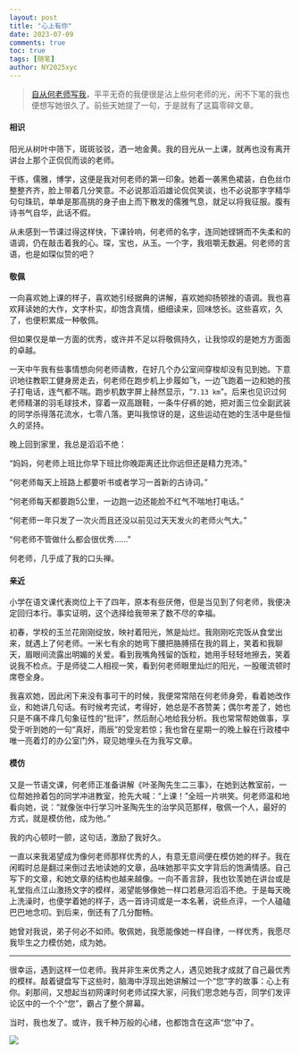 ```yaml
---
layout: post
title: "心上有你"
date: 2023-07-09
comments: true
toc: true
tags: [随笔]
author: NY2025xyc
---
```


> [自从何老师写我](https://mp.weixin.qq.com/s/uG0JQvFBNvhGL9Uw42pXtQ)，平平无奇的我便很是沾上些何老师的光，闲不下笔的我也便想写她很久了。前些天她提了一句，于是就有了这篇零碎文章。

#### 相识

阳光从树叶中筛下，斑斑驳驳，洒一地金黄。我的目光从一上课，就再也没有离开讲台上那个正侃侃而谈的老师。

干练，儒雅，博学，这便是我对何老师的第一印象。她着一袭黑色裙装，白色丝巾整整齐齐，脸上带着几分笑意。不必说那滔滔雄论侃侃笑谈，也不必说那字字精华句句珠玑，单单是那高挑的身子由上而下散发的儒雅气息，就足以将我征服。腹有诗书气自华，此话不假。

从未感到一节课过得这样快，下课铃响，何老师的名字，连同她铿锵而不失柔和的语调，仍在敲击着我的心。琛，宝也，从玉。一个字，我咀嚼无数遍。何老师的言语，也是如琛似贽的吧？

#### 敬佩

一向喜欢她上课的样子，喜欢她引经据典的讲解，喜欢她抑扬顿挫的语调。我也喜欢拜读她的大作，文字朴实，却饱含真情，细细读来，回味悠长。这些喜欢，久了，也便积累成一种敬佩。

但如果仅是单一方面的优秀，或许并不足以将敬佩持久，让我惊叹的是她方方面面的卓越。

一天中午我有些事情想向何老师请教，在好几个办公室间穿梭却没有见到她。下意识地往教职工健身房走去，何老师在跑步机上步履如飞，一边飞跑着一边和她的孩子打电话，连气都不喘。跑步机数字屏上赫然显示，“`7.13 km`”。后来也见识过何老师精湛的羽毛球技术，穿着一双高跟鞋，一条牛仔裤的她，把对面三位全副武装的同学杀得落花流水，七零八落。更叫我惊讶的是，这些运动在她的生活中是些恒久的坚持。

晚上回到家里，我总是滔滔不绝：

“妈妈，何老师上班比你早下班比你晚距离还比你远但还是精力充沛。”

“何老师每天上班路上都要听书或者学习一首新的古诗词。”

“何老师每天都要跑5公里，一边跑一边还能脸不红气不喘地打电话。”

“何老师一年只发了一次火而且还没以前见过天天发火的老师火气大。”

“何老师不管做什么都会很优秀……”

何老师，几乎成了我的口头禅。

#### 亲近

小学在语文课代表岗位上干了四年，原本有些厌倦，但是当见到了何老师，我便决定回归本行。事实证明，这个选择给我带来了数不尽的幸福。

初春，学校的玉兰花刚刚绽放，映衬着阳光，煞是灿烂。我刚刚吃完饭从食堂出来，就遇上了何老师。一米七有余的她弯下腰把胳膊搭在我的肩上，笑着和我聊天，眉眼间流露出明媚的关爱。看到我嘴角残留的饭粒，她用手轻轻地擦去，笑着说我不检点。于是师徒二人相视一笑，看到何老师眼里灿烂的阳光，一股暖流顿时席卷全身。

我喜欢她，因此闲下来没有事可干的时候，我便常常陪在何老师身旁，看着她改作业，和她讲几句话。有时候考完试，考得好，她总是不吝赞美；偶尔考差了，她也只是不痛不痒几句象征性的“批评”，然后耐心地给我分析。我也常常帮她做事，享受于听到她的一句“真好，雨辰”的受宠若惊；我也曾在星期一的晚上躲在行政楼中唯一亮着灯的办公室门外，窥见她埋头在为我写文章。

#### 模仿

又是一节语文课，何老师正准备讲解《叶圣陶先生二三事》，在她到达教室前，一位帮她拎着包的同学冲进教室，抢先大喊：“上课！”全班一片哄笑。何老师温和地看向她，说：“就像张中行学习叶圣陶先生的治学风范那样，敬佩一个人，最好的方式，就是模仿他，成为他。”

我的内心顿时一颤，这句话，激励了我好久。

一直以来我渴望成为像何老师那样优秀的人，有意无意间便在模仿她的样子。我在闲暇时总是翻过来倒过去地读她的文章，品味她那平实文字背后的饱满情感。自己写下的文章，和她文章的结构也越来越像。一向不善言辞，我也钦羡她在讲台或是礼堂指点江山激扬文字的模样，渴望能够像她一样口若悬河滔滔不绝。于是每天晚上洗澡时，也便学着她的样子，选一首诗词或是一本名著，说些点评，一个人磕磕巴巴地念叨。到后来，倒还有了几分酣畅。

她曾对我说，弟子何必不如师。敬佩她，我愿能像她一样自律，一样优秀，我愿尽我毕生之力模仿她，成为她。

---

很幸运，遇到这样一位老师。我并非生来优秀之人，遇见她我才成就了自己最优秀的模样。敲着键盘写下这些时，脑海中浮现出她讲解过一个“您”字的故事：心上有你。刹那间，又想起当初网课时何老师试探大家，问我们思念她与否，同学们发评论区中的一个个“您”，霸占了整个屏幕。

当时，我也发了。或许，我千种万般的心绪，也都饱含在这声“您”中了。

![](https://pic.imgdb.cn/item/64aa45ad1ddac507ccd7db0b.jpg)
